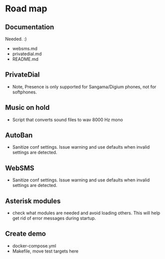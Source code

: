 # Road map

## Documentation

Needed. :)

- websms.md
- privatedial.md
- README.md

## PrivateDial

- Note, Presence is only supported for Sangama/Digium phones, not for softphones.

## Music on hold

- Script that converts sound files to wav 8000 Hz mono

## AutoBan

- Sanitize conf settings. Issue warning and use defaults when invalid settings are detected.

## WebSMS

- Sanitize conf settings. Issue warning and use defaults when invalid settings are detected.

## Asterisk modules

- check what modules are needed and avoid loading others. This will help get rid of error messages during startup.

## Create demo

- docker-compose.yml
- Makefile, move test targets here
